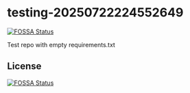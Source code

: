 # testing-20250722224552649
[![FOSSA Status](https://app.fossa.com/api/projects/git%2Bgithub.com%2Fkirogum%2Ftesting-20250722224552649.svg?type=shield)](https://app.fossa.com/projects/git%2Bgithub.com%2Fkirogum%2Ftesting-20250722224552649?ref=badge_shield)

Test repo with empty requirements.txt


## License
[![FOSSA Status](https://app.fossa.com/api/projects/git%2Bgithub.com%2Fkirogum%2Ftesting-20250722224552649.svg?type=large)](https://app.fossa.com/projects/git%2Bgithub.com%2Fkirogum%2Ftesting-20250722224552649?ref=badge_large)